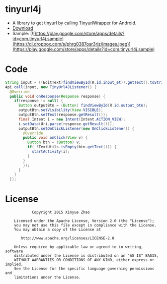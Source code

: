 # tinyurl4j
- A library to get tinyurl by calling [TinyurlWrapper](https://github.com/XinyueZ/tinyurl-wrapper) for Android.
- [Download](https://github.com/XinyueZ/tinyurl4j/tree/master/tinyurl4j/release)
- Sample:
[![https://play.google.com/store/apps/details?id=com.tinyurl4j.sample](https://dl.dropbox.com/s/phrg0387osr3riz/images.jpeg)](https://play.google.com/store/apps/details?id=com.tinyurl4j.sample)

Code
============

```java
String input = ((EditText)findViewById(R.id.input_et)).getText().toString();
Api.call(input, new TinyUrl4JListener() {
  @Override
  public void onResponse(Response response) {
    if(response != null) {
      Button outputBtn = (Button) findViewById(R.id.output_btn);
      outputBtn.setVisibility(View.VISIBLE);
      outputBtn.setText(response.getResult());
      final Intent i = new Intent(Intent.ACTION_VIEW);
      i.setData(Uri.parse(response.getResult()));
      outputBtn.setOnClickListener(new OnClickListener() {
        @Override
        public void onClick(View v) {
          Button btn = (Button) v;
          if( !TextUtils.isEmpty(btn.getText())) {
            startActivity(i);
          }
        }
        });
      }
    }
  });
```

License
=======
                Copyright 2015 Xinyue Zhao

 	    Licensed under the Apache License, Version 2.0 (the "License");
 	    you may not use this file except in compliance with the License.
 	    You may obtain a copy of the License at

 	       http://www.apache.org/licenses/LICENSE-2.0

 	    Unless required by applicable law or agreed to in writing, software
 	    distributed under the License is distributed on an "AS IS" BASIS,
 	    WITHOUT WARRANTIES OR CONDITIONS OF ANY KIND, either express or implied.
 	    See the License for the specific language governing permissions and
 	    limitations under the License.
